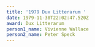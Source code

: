 ```yaml
---
title: '1979 Dux Litterarum '
date: 1979-11-30T22:02:47.520Z
award: Dux Litterarum
person1_name: Vivienne Wallace
person2_name: Peter Speck
---
```


